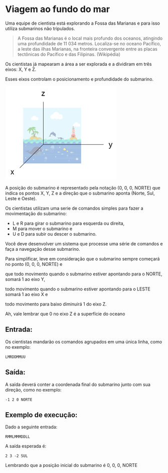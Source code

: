 # Viagem ao fundo do mar

Uma equipe de cientista está explorando a Fossa das Marianas e para isso utiliza submarinos não tripulados.

> A Fossa das Marianas é o local mais profundo dos oceanos, atingindo uma profundidade de 11 034 metros.
> Localiza-se no oceano Pacífico, a leste das ilhas Marianas, na fronteira convergente entre as placas tectônicas do
> Pacífico e das Filipinas. (Wikipédia)

Os cientistas já mapearam a área a ser explorada e a dividiram em três eixos: X, Y e Z.

Esses eixos controlam o posicionamento e profundidade do submarino.

![imagem com as dimensões](./image/02.png)

A posição do submarino é representado pela notação (0, 0, 0, NORTE) que indica os pontos X, Y, Z e
a direção que o submarino aponta (Norte, Sul, Leste e Oeste).

Os cientistas utilizam uma serie de comandos simples para fazer a movimentação do submarino:

+ L e R para girar o submarino para esquerda ou direita,
+ M para mover o submarino e
+ U e D para subir ou descer o submarino.

Você deve desenvolver um sistema que processe uma série de comandos e faça a navegação desse submarino.

Para simplificar, leve em consideração que o submarino sempre começará no ponto (0, 0, 0, NORTE) e

que todo movimento quando o submarino estiver apontando para o NORTE, somará 1 ao eixo Y,

todo movimento quando o submarino estiver apontando para o LESTE somará 1 ao eixo X e

todo movimento para baixo diminuirá 1 do eixo Z.

Ah, vale lembrar que 0 no eixo Z é a superfície do oceano


## Entrada:

Os cientistas mandarão os comandos agrupados em uma única linha, como no exemplo:

```
LMRDDMMUU
```


## Saída:

A saída deverá conter a coordenada final do submarino junto com sua direção, como no exemplo:

```
-1 2 0 NORTE
```


## Exemplo de execução:


Dado a seguinte entrada:

```
RMMLMMMDDLL
```

A saída esperada é:

```
2 3 -2 SUL
```

Lembrando que a posição inicial do submarino é 0, 0, 0, NORTE